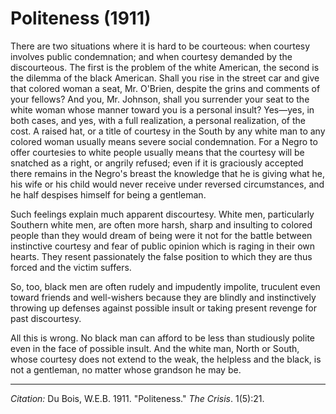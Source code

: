 <!--
title:   Politeness
author:  Du Bois, W.E.B.
journal: The Crisis
year:    1911
volume:  1
issue:   5
pages:   21
-->
# Politeness (1911)

There are two situations where it is hard to be courteous: when courtesy involves public condemnation; and when courtesy demanded by the discourteous. The first is the problem of the white American, the second is the dilemma of the black American. Shall you rise in the street car and give that colored woman a seat, Mr. O'Brien, despite the grins and comments of your fellows? And you, Mr. Johnson, shall you surrender your seat to the white woman whose manner toward you is a personal insult? Yes—yes, in both cases, and yes, with a full realization, a personal realization, of the cost. A raised hat, or a title of courtesy in the South by any white man to any colored woman usually means severe social condemnation. For a Negro to offer courtesies to white people usually means that the courtesy will be snatched as a right, or angrily refused; even if it is graciously accepted there remains in the Negro's breast the knowledge that he is giving what he, his wife or his child would never receive under reversed circumstances, and he half despises himself for being a gentleman.

Such feelings explain much apparent discourtesy. White men, particularly Southern white men, are often more harsh, sharp and insulting to colored people than they would dream of being were it not for the battle between instinctive courtesy and fear of public opinion which is raging in their own hearts. They resent passionately the false position to which they are thus forced and the victim suffers.

So, too, black men are often rudely and impudently impolite, truculent even toward friends and well-wishers because they are blindly and instinctively throwing up defenses against possible insult or taking present revenge for past discourtesy.

All this is wrong. No black man can afford to be less than studiously polite even in the face of possible insult. And the white man, North or South, whose courtesy does not extend to the weak, the helpless and the black, is not a gentleman, no matter whose grandson he may be.

_________________
*Citation:* Du Bois, W.E.B. 1911. "Politeness." *The Crisis*. 1(5):21.